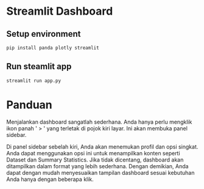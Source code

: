 # Streamlit Dashboard 

## Setup environment
```
pip install panda plotly streamlit
```

## Run steamlit app
```
streamlit run app.py
```

# Panduan

Menjalankan dashboard sangatlah sederhana. Anda hanya perlu mengklik ikon panah ' > ' yang terletak di pojok kiri layar. Ini akan membuka panel sidebar.

Di panel sidebar sebelah kiri, Anda akan menemukan profil dan opsi singkat. Anda dapat menggunakan opsi ini untuk menampilkan konten seperti Dataset dan Summary Statistics. Jika tidak dicentang, dashboard akan ditampilkan dalam format yang lebih sederhana.
Dengan demikian, Anda dapat dengan mudah menyesuaikan tampilan dashboard sesuai kebutuhan Anda hanya dengan beberapa klik.
